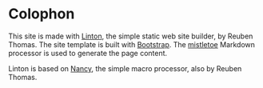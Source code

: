 # Colophon

This site is made with [Linton](https://rrthomas.github.io/linton/), the simple static web site builder, by Reuben Thomas. The site template is built with [Bootstrap](https://getbootstrap.com). The [mistletoe](https://github.com/miyuchina/mistletoe) Markdown processor is used to generate the page content.

Linton is based on [Nancy](https://github.com/rrthomas/nancy/), the simple macro processor, also by Reuben Thomas.
